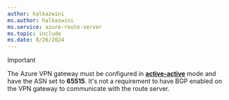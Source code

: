 ```yaml
---
author: halkazwini
ms.author: halkazwini
ms.service: azure-route-server
ms.topic: include
ms.date: 8/26/2024
---
```

> [!IMPORTANT]
> The Azure VPN gateway must be configured in [**active-active**](/articles/vpn-gateway/vpn-gateway-activeactive-rm-powershell.md) mode and have the ASN set to **65515**. It's not a requirement to have BGP enabled on the VPN gateway to communicate with the route server.
